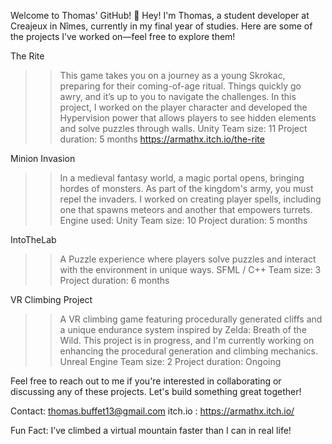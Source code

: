 Welcome to Thomas' GitHub! 👋
Hey! I'm Thomas, a student developer at Creajeux in Nîmes, currently in my final year of studies. Here are some of the projects I’ve worked on—feel free to explore them!

The Rite
>> This game takes you on a journey as a young Skrokac, preparing for their coming-of-age ritual. Things quickly go awry, and it’s up to you to navigate the challenges.
In this project, I worked on the player character and developed the Hypervision power that allows players to see hidden elements and solve puzzles through walls.
Unity
Team size: 11
Project duration: 5 months
>> https://armathx.itch.io/the-rite

Minion Invasion
>> In a medieval fantasy world, a magic portal opens, bringing hordes of monsters. As part of the kingdom's army, you must repel the invaders.
I worked on creating player spells, including one that spawns meteors and another that empowers turrets.
Engine used: Unity
Team size: 10
Project duration: 5 months


IntoTheLab
>> A Puzzle experience where players solve puzzles and interact with the environment in unique ways.
SFML / C++
Team size: 3
Project duration: 6 months

VR Climbing Project
>>A VR climbing game featuring procedurally generated cliffs and a unique endurance system inspired by Zelda: Breath of the Wild.
This project is in progress, and I'm currently working on enhancing the procedural generation and climbing mechanics.
Unreal Engine
Team size: 2
Project duration: Ongoing


Feel free to reach out to me if you're interested in collaborating or discussing any of these projects. Let's build something great together!

Contact: thomas.buffet13@gmail.com
itch.io : https://armathx.itch.io/

Fun Fact: I’ve climbed a virtual mountain faster than I can in real life!
